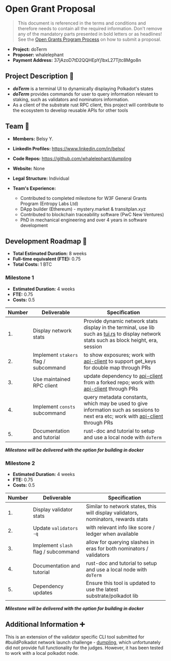 # Open Grant Proposal

> This document is referenced in the terms and conditions and therefore needs to contain all the required information. Don't remove any of the mandatory parts presented in bold letters or as headlines! See the [Open Grants Program Process](https://github.com/w3f/Open-Grants-Program/blob/master/README_2.md) on how to submit a proposal.

* **Project:** doTerm
* **Proposer:** whalelephant
* **Payment Address:** 37jAzoD7tD2QQHEpYj1bxL27Tjtc8Mgo8n


## Project Description :page_facing_up: 

  * ***doTerm*** is a terminal UI to dynamically displaying Polkadot's states
  * ***doTerm*** provides commands for user to query information relevant to staking, such as validators and nominators information.
  * As a client of the substrate rust RPC client, this project will contribute to the ecosystem to develop reusable APIs for other tools 

## Team :busts_in_silhouette:

* **Members:** Belsy Y.
* **LinkedIn Profiles:** https://www.linkedin.com/in/belsy/
* **Code Repos:** https://github.com/whalelephant/dumpling
* **Website:**	None
* **Legal Structure:** Individual
* **Team's Experience:** 

  - Contributed to completed milestone for W3F General Grants Program (Entropy Labs Ltd)
  - DApp builder (Ethereum) - mystery.market & transitplan.xyz
  - Contributed to blockchain traceability software (PwC New Ventures)
  - PhD in mechanical engineering and over 4 years in software development

## Development Roadmap :nut_and_bolt: 

* **Total Estimated Duration:** 8 weeks
* **Full-time equivalent (FTE):**  0.75
* **Total Costs:** 1 BTC

### Milestone 1

* **Estimated Duration:** 4 weeks
* **FTE:**  0.75
* **Costs:** 0.5

| Number | Deliverable         | Specification | 
| ------ | ------------------- | ----------- |
| 1. | Display network stats | Provide dynamic network stats display in the terminal, use lib such as [tui.rs](https://docs.rs/tui/0.8.0/tui/) to display network stats such as block height, era, session |
| 2. | Implement `stakers` flag / subcommand | to show exposures; work with [api-client](https://github.com/scs/substrate-api-client) to support get_keys for double map through PRs |  
| 3. | Use maintained RPC client | update dependency to [api-client](https://github.com/scs/substrate-api-client) from a forked repo; work with [api-client](https://github.com/scs/substrate-api-client) through PRs
| 4.| Implement `consts` subcommand | query metadata constants, which may be used to give information such as sessions to next era etc; work with [api-client](https://github.com/scs/substrate-api-client) through PRs
| 5. | Documentation and tutorial | rust-doc and tutorial to setup and use a local node with `doTerm` |  

***Milestone will be delivered with the option for building in docker***

### Milestone 2

* **Estimated Duration:** 4 weeks
* **FTE:**  0.75
* **Costs:** 0.5


| Number | Deliverable         | Specification | 
| ------ | ------------------- | ----------- |
| 1. | Display validator stats | Similar to network states, this will display validators, nominators, rewards stats |
| 2. | Update `validators -q` | with relevant info like score / ledger when available |  
| 3. | Implement `slash` flag / subcommand | allow for querying slashes in eras for both nominators / validators |
| 4. | Documentation and tutorial | rust-doc and tutorial to setup and use a local node with `doTerm` |  
| 5. | Dependency updates | Ensure this tool is updated to use the latest substrate/polkadot lib |

***Milestone will be delivered with the option for building in docker***

## Additional Information :heavy_plus_sign: 
This is an extension of the validator specific CLI tool submitted for #buildPolkadot network launch challenge - [dumpling](https://github.com/whalelephant/dumpling), which unfortunately did not provide full functionality for the judges. However, it has been tested to work with a local polkadot node. 
